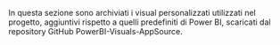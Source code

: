 In questa sezione sono archiviati i visual personalizzati utilizzati nel progetto, aggiuntivi rispetto a quelli predefiniti di Power BI, scaricati dal repository GitHub PowerBI-Visuals-AppSource.
